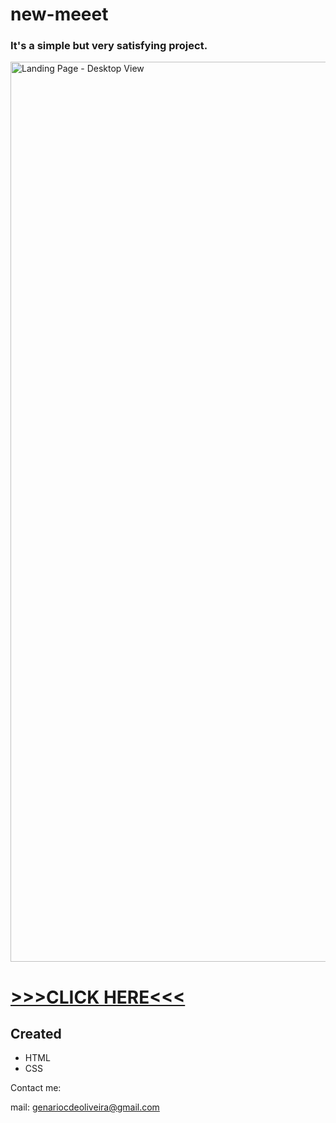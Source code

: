 # new-meeet

### It's a simple but very satisfying project.

<img width="1440" alt="Landing Page - Desktop View" src="https://user-images.githubusercontent.com/53302984/207730726-09c935d7-8285-40fc-9637-8100271cabac.png">



# [>>>CLICK HERE<<<](https://genariocoliveira.github.io/new-meeet/)

## Created

- HTML
- CSS

Contact me:

mail: genariocdeoliveira@gmail.com
